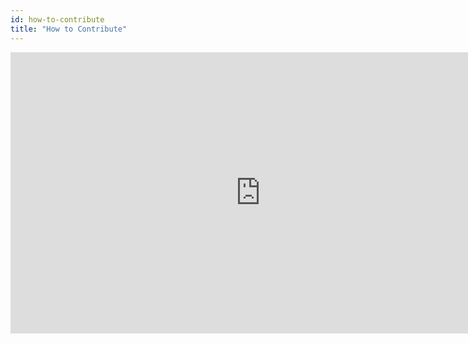 ```yaml
---
id: how-to-contribute
title: "How to Contribute"
---
```

<iframe width="800" height="450" src="https://www.loom.com/embed/7aa24b3697d14019b0f86b8567da4abd" frameborder="0" webkitallowfullscreen mozallowfullscreen allowfullscreen></iframe>